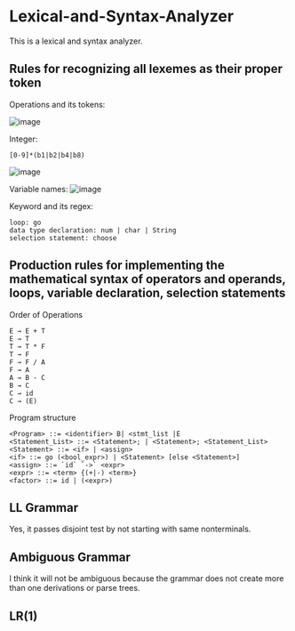 # Lexical-and-Syntax-Analyzer
This is a lexical and syntax analyzer.

## Rules for recognizing all lexemes as their proper token
Operations and its tokens:

![image](https://user-images.githubusercontent.com/94132772/202885369-3614eac1-072f-472b-9a06-714903586e0e.png)


Integer:
```
[0-9]*(b1|b2|b4|b8)
```

![image](https://user-images.githubusercontent.com/94132772/202883262-fc10d6b7-0316-44db-8841-1c27027933d0.png)

 
 Variable names:
 ![image](https://user-images.githubusercontent.com/94132772/202884387-4d5b544c-5713-4c52-a538-3fefd7961215.png)

 
 
Keyword and its regex:
```
loop: go
data type declaration: num | char | String
selection statement: choose
```

## Production rules for implementing the mathematical syntax of operators and operands, loops, variable declaration, selection statements
Order of Operations
```
E → E + T
E → T
T → T * F
T → F
F → F / A
F → A
A → B - C
B → C
C → id
C → (E)
```
Program structure
```
<Program> ::= <identifier> B| <stmt_list |E
<Statement_List> ::= <Statement>; | <Statement>; <Statement_List>
<Statement> ::= <if> | <assign>
<if> ::= go (<bool_expr>) | <Statement> [else <Statement>]
<assign> ::= `id` `->` <expr>
<expr> ::= <term> {(+|-) <term>}
<factor> ::= id | (<expr>)
```

## LL Grammar
Yes, it passes disjoint test by not starting with same nonterminals.

## Ambiguous Grammar
I think it will not be ambiguous because the grammar does not create more than one derivations or parse trees. 

## LR(1)

